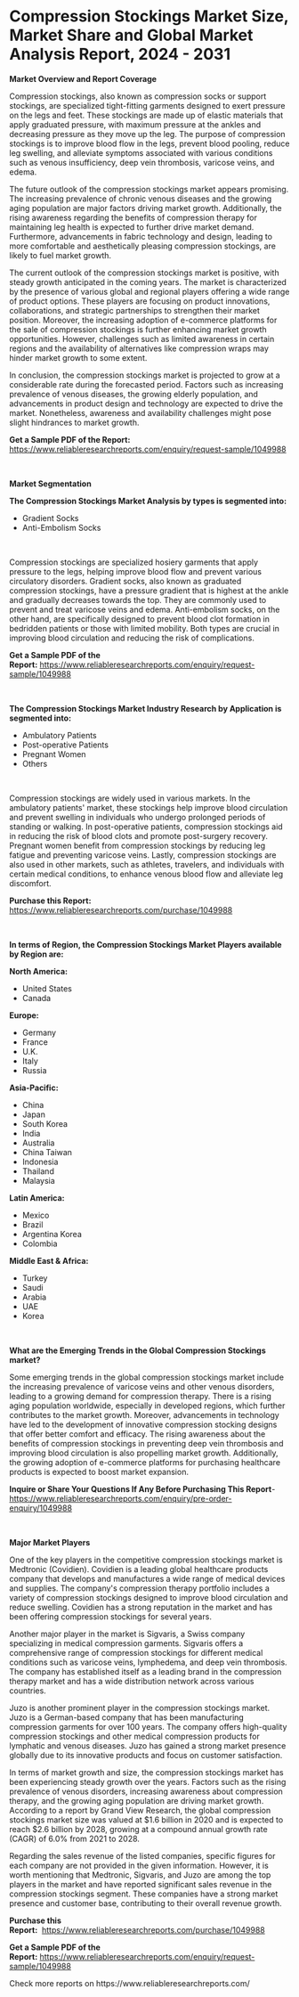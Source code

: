 <p><h1>Compression Stockings Market Size, Market Share and Global Market Analysis Report, 2024 - 2031</h1></p><p><strong>Market Overview and Report Coverage</strong></p>
<p><p>Compression stockings, also known as compression socks or support stockings, are specialized tight-fitting garments designed to exert pressure on the legs and feet. These stockings are made up of elastic materials that apply graduated pressure, with maximum pressure at the ankles and decreasing pressure as they move up the leg. The purpose of compression stockings is to improve blood flow in the legs, prevent blood pooling, reduce leg swelling, and alleviate symptoms associated with various conditions such as venous insufficiency, deep vein thrombosis, varicose veins, and edema.</p><p>The future outlook of the compression stockings market appears promising. The increasing prevalence of chronic venous diseases and the growing aging population are major factors driving market growth. Additionally, the rising awareness regarding the benefits of compression therapy for maintaining leg health is expected to further drive market demand. Furthermore, advancements in fabric technology and design, leading to more comfortable and aesthetically pleasing compression stockings, are likely to fuel market growth.</p><p>The current outlook of the compression stockings market is positive, with steady growth anticipated in the coming years. The market is characterized by the presence of various global and regional players offering a wide range of product options. These players are focusing on product innovations, collaborations, and strategic partnerships to strengthen their market position. Moreover, the increasing adoption of e-commerce platforms for the sale of compression stockings is further enhancing market growth opportunities. However, challenges such as limited awareness in certain regions and the availability of alternatives like compression wraps may hinder market growth to some extent.</p><p>In conclusion, the compression stockings market is projected to grow at a considerable rate during the forecasted period. Factors such as increasing prevalence of venous diseases, the growing elderly population, and advancements in product design and technology are expected to drive the market. Nonetheless, awareness and availability challenges might pose slight hindrances to market growth.</p></p>
<p><strong>Get a Sample PDF of the Report:</strong> <a href="https://www.reliableresearchreports.com/enquiry/request-sample/1049988">https://www.reliableresearchreports.com/enquiry/request-sample/1049988</a></p>
<p>&nbsp;</p>
<p><strong>Market Segmentation</strong></p>
<p><strong>The Compression Stockings Market Analysis by types is segmented into:</strong></p>
<p><ul><li>Gradient Socks</li><li>Anti-Embolism Socks</li></ul></p>
<p>&nbsp;</p>
<p><p>Compression stockings are specialized hosiery garments that apply pressure to the legs, helping improve blood flow and prevent various circulatory disorders. Gradient socks, also known as graduated compression stockings, have a pressure gradient that is highest at the ankle and gradually decreases towards the top. They are commonly used to prevent and treat varicose veins and edema. Anti-embolism socks, on the other hand, are specifically designed to prevent blood clot formation in bedridden patients or those with limited mobility. Both types are crucial in improving blood circulation and reducing the risk of complications.</p></p>
<p><strong>Get a Sample PDF of the Report:</strong>&nbsp;<a href="https://www.reliableresearchreports.com/enquiry/request-sample/1049988">https://www.reliableresearchreports.com/enquiry/request-sample/1049988</a></p>
<p>&nbsp;</p>
<p><strong>The Compression Stockings Market Industry Research by Application is segmented into:</strong></p>
<p><ul><li>Ambulatory Patients</li><li>Post-operative Patients</li><li>Pregnant Women</li><li>Others</li></ul></p>
<p>&nbsp;</p>
<p><p>Compression stockings are widely used in various markets. In the ambulatory patients' market, these stockings help improve blood circulation and prevent swelling in individuals who undergo prolonged periods of standing or walking. In post-operative patients, compression stockings aid in reducing the risk of blood clots and promote post-surgery recovery. Pregnant women benefit from compression stockings by reducing leg fatigue and preventing varicose veins. Lastly, compression stockings are also used in other markets, such as athletes, travelers, and individuals with certain medical conditions, to enhance venous blood flow and alleviate leg discomfort.</p></p>
<p><strong>Purchase this Report:</strong>&nbsp; <a href="https://www.reliableresearchreports.com/purchase/1049988">https://www.reliableresearchreports.com/purchase/1049988</a></p>
<p>&nbsp;</p>
<p><strong>In terms of Region, the Compression Stockings Market Players available by Region are:</strong></p>
<p>
    <p> <strong> North America: </strong>
        <ul>
            <li>United States</li>
            <li>Canada</li>
        </ul>
        </p> 
    <p> <strong> Europe: </strong>
        <ul>
            <li>Germany</li>
            <li>France</li>
            <li>U.K.</li>
            <li>Italy</li>
            <li>Russia</li>
        </ul>
        </p> 
    <p> <strong> Asia-Pacific: </strong>
        <ul>
            <li>China</li>
            <li>Japan</li>
            <li>South Korea</li>
            <li>India</li>
            <li>Australia</li>
            <li>China Taiwan</li>
            <li>Indonesia</li>
            <li>Thailand</li>
            <li>Malaysia</li>
        </ul>
        </p> 
    <p> <strong> Latin America: </strong>
        <ul>
            <li>Mexico</li>
            <li>Brazil</li>
            <li>Argentina Korea</li>
            <li>Colombia</li>
        </ul>
        </p> 
    <p> <strong> Middle East & Africa: </strong>
        <ul>
            <li>Turkey</li>
            <li>Saudi</li>
            <li>Arabia</li>
            <li>UAE</li>
            <li>Korea</li>
        </ul>
    </p>
    </p>
<p>&nbsp;</p>
<p><strong>What are the Emerging Trends in the Global Compression Stockings market?</strong></p>
<p><p>Some emerging trends in the global compression stockings market include the increasing prevalence of varicose veins and other venous disorders, leading to a growing demand for compression therapy. There is a rising aging population worldwide, especially in developed regions, which further contributes to the market growth. Moreover, advancements in technology have led to the development of innovative compression stocking designs that offer better comfort and efficacy. The rising awareness about the benefits of compression stockings in preventing deep vein thrombosis and improving blood circulation is also propelling market growth. Additionally, the growing adoption of e-commerce platforms for purchasing healthcare products is expected to boost market expansion.</p></p>
<p><strong>Inquire or Share Your Questions If Any Before Purchasing This Report</strong>- <a href="https://www.reliableresearchreports.com/enquiry/pre-order-enquiry/1049988">https://www.reliableresearchreports.com/enquiry/pre-order-enquiry/1049988</a></p>
<p>&nbsp;</p>
<p><strong>Major Market Players</strong></p>
<p><p>One of the key players in the competitive compression stockings market is Medtronic (Covidien). Covidien is a leading global healthcare products company that develops and manufactures a wide range of medical devices and supplies. The company's compression therapy portfolio includes a variety of compression stockings designed to improve blood circulation and reduce swelling. Covidien has a strong reputation in the market and has been offering compression stockings for several years.</p><p>Another major player in the market is Sigvaris, a Swiss company specializing in medical compression garments. Sigvaris offers a comprehensive range of compression stockings for different medical conditions such as varicose veins, lymphedema, and deep vein thrombosis. The company has established itself as a leading brand in the compression therapy market and has a wide distribution network across various countries.</p><p>Juzo is another prominent player in the compression stockings market. Juzo is a German-based company that has been manufacturing compression garments for over 100 years. The company offers high-quality compression stockings and other medical compression products for lymphatic and venous diseases. Juzo has gained a strong market presence globally due to its innovative products and focus on customer satisfaction.</p><p>In terms of market growth and size, the compression stockings market has been experiencing steady growth over the years. Factors such as the rising prevalence of venous disorders, increasing awareness about compression therapy, and the growing aging population are driving market growth. According to a report by Grand View Research, the global compression stockings market size was valued at $1.6 billion in 2020 and is expected to reach $2.6 billion by 2028, growing at a compound annual growth rate (CAGR) of 6.0% from 2021 to 2028.</p><p>Regarding the sales revenue of the listed companies, specific figures for each company are not provided in the given information. However, it is worth mentioning that Medtronic, Sigvaris, and Juzo are among the top players in the market and have reported significant sales revenue in the compression stockings segment. These companies have a strong market presence and customer base, contributing to their overall revenue growth.</p></p>
<p><strong>Purchase this Report:</strong>&nbsp;&nbsp;<a href="https://www.reliableresearchreports.com/purchase/1049988">https://www.reliableresearchreports.com/purchase/1049988</a></p>
<p></p>
<p><strong>Get a Sample PDF of the Report:</strong>&nbsp;<a href="https://www.reliableresearchreports.com/enquiry/request-sample/1049988">https://www.reliableresearchreports.com/enquiry/request-sample/1049988</a></p>
<p>Check more reports on https://www.reliableresearchreports.com/</p>